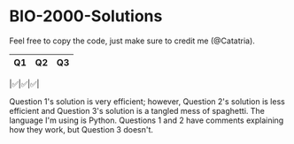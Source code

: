 # BIO-2000-Solutions

Feel free to copy the code, just make sure to credit me (@Catatria).

|Q1|Q2|Q3|
|---|---|---|

|✅|✅|✅|

Question 1's solution is very efficient; however, Question 2's solution is less efficient and Question 3's solution is a tangled mess of spaghetti.
The language I'm using is Python.
Questions 1 and 2 have comments explaining how they work, but Question 3 doesn't.
